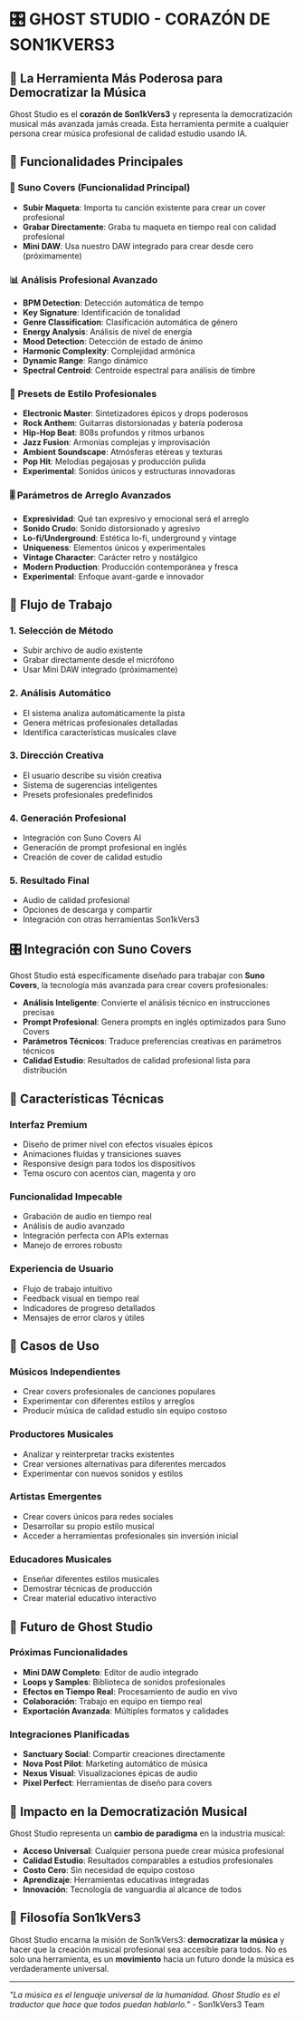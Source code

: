 # 🎛️ GHOST STUDIO - CORAZÓN DE SON1KVERS3

## 🌌 La Herramienta Más Poderosa para Democratizar la Música

Ghost Studio es el **corazón de Son1kVers3** y representa la democratización musical más avanzada jamás creada. Esta herramienta permite a cualquier persona crear música profesional de calidad estudio usando IA.

## 🎯 Funcionalidades Principales

### 🎵 Suno Covers (Funcionalidad Principal)
- **Subir Maqueta**: Importa tu canción existente para crear un cover profesional
- **Grabar Directamente**: Graba tu maqueta en tiempo real con calidad profesional
- **Mini DAW**: Usa nuestro DAW integrado para crear desde cero (próximamente)

### 📊 Análisis Profesional Avanzado
- **BPM Detection**: Detección automática de tempo
- **Key Signature**: Identificación de tonalidad
- **Genre Classification**: Clasificación automática de género
- **Energy Analysis**: Análisis de nivel de energía
- **Mood Detection**: Detección de estado de ánimo
- **Harmonic Complexity**: Complejidad armónica
- **Dynamic Range**: Rango dinámico
- **Spectral Centroid**: Centroide espectral para análisis de timbre

### 🎨 Presets de Estilo Profesionales
- **Electronic Master**: Sintetizadores épicos y drops poderosos
- **Rock Anthem**: Guitarras distorsionadas y batería poderosa
- **Hip-Hop Beat**: 808s profundos y ritmos urbanos
- **Jazz Fusion**: Armonías complejas y improvisación
- **Ambient Soundscape**: Atmósferas etéreas y texturas
- **Pop Hit**: Melodías pegajosas y producción pulida
- **Experimental**: Sonidos únicos y estructuras innovadoras

### 🎚️ Parámetros de Arreglo Avanzados
- **Expresividad**: Qué tan expresivo y emocional será el arreglo
- **Sonido Crudo**: Sonido distorsionado y agresivo
- **Lo-fi/Underground**: Estética lo-fi, underground y vintage
- **Uniqueness**: Elementos únicos y experimentales
- **Vintage Character**: Carácter retro y nostálgico
- **Modern Production**: Producción contemporánea y fresca
- **Experimental**: Enfoque avant-garde e innovador

## 🚀 Flujo de Trabajo

### 1. **Selección de Método**
- Subir archivo de audio existente
- Grabar directamente desde el micrófono
- Usar Mini DAW integrado (próximamente)

### 2. **Análisis Automático**
- El sistema analiza automáticamente la pista
- Genera métricas profesionales detalladas
- Identifica características musicales clave

### 3. **Dirección Creativa**
- El usuario describe su visión creativa
- Sistema de sugerencias inteligentes
- Presets profesionales predefinidos

### 4. **Generación Profesional**
- Integración con Suno Covers AI
- Generación de prompt profesional en inglés
- Creación de cover de calidad estudio

### 5. **Resultado Final**
- Audio de calidad profesional
- Opciones de descarga y compartir
- Integración con otras herramientas Son1kVers3

## 🎛️ Integración con Suno Covers

Ghost Studio está específicamente diseñado para trabajar con **Suno Covers**, la tecnología más avanzada para crear covers profesionales:

- **Análisis Inteligente**: Convierte el análisis técnico en instrucciones precisas
- **Prompt Profesional**: Genera prompts en inglés optimizados para Suno Covers
- **Parámetros Técnicos**: Traduce preferencias creativas en parámetros técnicos
- **Calidad Estudio**: Resultados de calidad profesional lista para distribución

## 🌟 Características Técnicas

### **Interfaz Premium**
- Diseño de primer nivel con efectos visuales épicos
- Animaciones fluidas y transiciones suaves
- Responsive design para todos los dispositivos
- Tema oscuro con acentos cian, magenta y oro

### **Funcionalidad Impecable**
- Grabación de audio en tiempo real
- Análisis de audio avanzado
- Integración perfecta con APIs externas
- Manejo de errores robusto

### **Experiencia de Usuario**
- Flujo de trabajo intuitivo
- Feedback visual en tiempo real
- Indicadores de progreso detallados
- Mensajes de error claros y útiles

## 🎵 Casos de Uso

### **Músicos Independientes**
- Crear covers profesionales de canciones populares
- Experimentar con diferentes estilos y arreglos
- Producir música de calidad estudio sin equipo costoso

### **Productores Musicales**
- Analizar y reinterpretar tracks existentes
- Crear versiones alternativas para diferentes mercados
- Experimentar con nuevos sonidos y estilos

### **Artistas Emergentes**
- Crear covers únicos para redes sociales
- Desarrollar su propio estilo musical
- Acceder a herramientas profesionales sin inversión inicial

### **Educadores Musicales**
- Enseñar diferentes estilos musicales
- Demostrar técnicas de producción
- Crear material educativo interactivo

## 🔮 Futuro de Ghost Studio

### **Próximas Funcionalidades**
- **Mini DAW Completo**: Editor de audio integrado
- **Loops y Samples**: Biblioteca de sonidos profesionales
- **Efectos en Tiempo Real**: Procesamiento de audio en vivo
- **Colaboración**: Trabajo en equipo en tiempo real
- **Exportación Avanzada**: Múltiples formatos y calidades

### **Integraciones Planificadas**
- **Sanctuary Social**: Compartir creaciones directamente
- **Nova Post Pilot**: Marketing automático de música
- **Nexus Visual**: Visualizaciones épicas de audio
- **Pixel Perfect**: Herramientas de diseño para covers

## 🎯 Impacto en la Democratización Musical

Ghost Studio representa un **cambio de paradigma** en la industria musical:

- **Acceso Universal**: Cualquier persona puede crear música profesional
- **Calidad Estudio**: Resultados comparables a estudios profesionales
- **Costo Cero**: Sin necesidad de equipo costoso
- **Aprendizaje**: Herramientas educativas integradas
- **Innovación**: Tecnología de vanguardia al alcance de todos

## 🌌 Filosofía Son1kVers3

Ghost Studio encarna la misión de Son1kVers3: **democratizar la música** y hacer que la creación musical profesional sea accesible para todos. No es solo una herramienta, es un **movimiento** hacia un futuro donde la música es verdaderamente universal.

---

*"La música es el lenguaje universal de la humanidad. Ghost Studio es el traductor que hace que todos puedan hablarlo."* - Son1kVers3 Team



